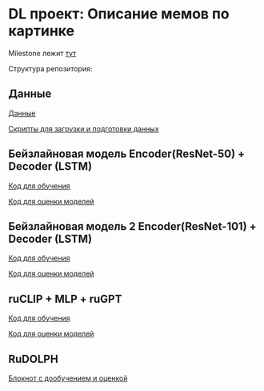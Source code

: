 #  DL проект: Описание мемов по картинке


Milestone лежит [тут](Milestone.md)

Структура репозитория:


## Данные

[Данные](data)

[Скрипты для загрузки и подготовки данных](src/prepare_data)

## Бейзлайновая модель Encoder(ResNet-50) + Decoder (LSTM)

[Код для обучения](src/baseline/train_baseline.py)

[Код для оценки моделей](src/baseline/eval_baseline.py)


## Бейзлайновая модель 2 Encoder(ResNet-101) + Decoder (LSTM)

[Код для обучения](src/baseline/train_baseline2.py)

[Код для оценки моделей](src/baseline/eval_baseline2.py)

## ruCLIP + MLP + ruGPT

[Код для обучения](src/clip_model/train.py)

[Код для оценки моделей](src/clip_model/evaluate.py)

## RuDOLPH

[Блокнот с дообучениeм и оценкой](src/finetune_eval_rudolph.ipynb)
